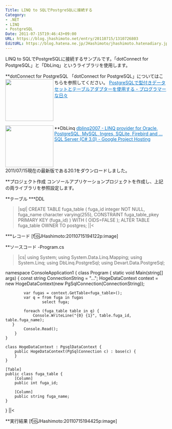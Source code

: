 ```yaml
---
Title: LINQ to SQLでPostgreSQLに接続する
Category:
- .NET
- LINQ
- PostgreSQL
Date: 2011-07-15T19:46:43+09:00
URL: https://blog.jhashimoto.net/entry/20110715/1310726803
EditURL: https://blog.hatena.ne.jp/JHashimoto/jhashimoto.hatenadiary.jp/atom/entry/12921228815717257500
---
```


LINQ to SQLでPostgreSQLに接続するサンプルです。「dotConnect for PostgreSQL」と「DbLinq」というライブラリを使用します。

**dotConnect for PostgreSQL
「dotConnect for PostgreSQL」についてはこちらを参照してください。
<a href="http://d.hatena.ne.jp/JHashimoto/20110615/1308102561" target="_blank" rel="nofollow"><img class="alignleft" align="left" border="0" src="http://capture.heartrails.com/150x130/shadow?http://d.hatena.ne.jp/JHashimoto/20110615/1308102561" alt="" width="150" height="130" /></a><a style="color:#0070C5;" href="http://d.hatena.ne.jp/JHashimoto/20110615/1308102561" target="_blank" rel="nofollow">PostgreSQLで型付きデータセットとテーブルアダプターを使用する - プログラマーな日々</a><a href="http://b.hatena.ne.jp/entry/http://d.hatena.ne.jp/JHashimoto/20110615/1308102561" target="_blank"><img border="0" src="http://b.hatena.ne.jp/entry/image/http://d.hatena.ne.jp/JHashimoto/20110615/1308102561" alt="" /></a><br style="clear:both;" />

**DbLinq
<a href="https://code.google.com/p/dblinq2007/" target="_blank"><img class="alignleft" align="left" border="0" src="http://capture.heartrails.com/150x130/shadow?https://code.google.com/p/dblinq2007/" alt="" width="150" height="130" /></a><a style="color:#0070C5;" href="https://code.google.com/p/dblinq2007/" target="_blank">dblinq2007 - LINQ provider for Oracle, PostgreSQL, MySQL, Ingres, SQLite, Firebird and ... SQL Server (C# 3.0) - Google Project Hosting</a><a href="http://b.hatena.ne.jp/entry/https://code.google.com/p/dblinq2007/" target="_blank"><img border="0" src="http://b.hatena.ne.jp/entry/image/https://code.google.com/p/dblinq2007/" alt="" /></a><br><span style="color: #808080;font-size: 80%;"></span><br style="clear:both;" />
2011/07/15現在の最新版である20.1をダウンロードしました。

**プロジェクト作成
コンソールアプリケーションプロジェクトを作成し、上記の両ライブラリを参照設定します。

**テーブル
***DDL
>|sql|
CREATE TABLE fuga_table (
  fuga_id integer NOT NULL,
  fuga_name character varying(255),
  CONSTRAINT fuga_table_pkey PRIMARY KEY (fuga_id)
)
WITH (
  OIDS=FALSE
);
ALTER TABLE fuga_table OWNER TO postgres;
||<

***レコード
[f:id:JHashimoto:20110715194122p:image]

**ソースコード
-Program.cs
>|cs|
using System;
using System.Data.Linq.Mapping;
using System.Linq;
using DbLinq.PostgreSql;
using Devart.Data.PostgreSql;

namespace ConsoleApplication1 {
    class Program {
        static void Main(string[] args) {
            const string ConnectionString = "...";
            HogeDataContext context = new HogeDataContext(new PgSqlConnection(ConnectionString));

            var fugas = context.GetTable<fuga_table>();
            var q = from fuga in fugas
                    select fuga;

            foreach (fuga_table table in q) {
                Console.WriteLine("{0} {1}", table.fuga_id, table.fuga_name);
	   }
            Console.Read();
        }
    }

    class HogeDataContext : PgsqlDataContext {
        public HogeDataContext(PgSqlConnection c) : base(c) {
        }
    }

    [Table]
    public class fuga_table {
        [Column]
        public int fuga_id;

        [Column]
        public string fuga_name;
    }
}
||<

**実行結果
[f:id:JHashimoto:20110715194425p:image]
